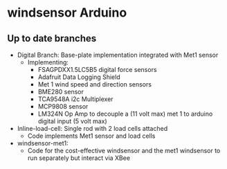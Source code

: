 # windsensor Arduino 

## Up to date branches
* Digital Branch: Base-plate implementation integrated with Met1 sensor
   * Implementing: 
      * FSAGPDXX1.5LC5B5 digital force sensors
      * Adafruit Data Logging Shield
      * Met 1 wind speed and direction sensors
     * BME280 sensor
     * TCA9548A i2c Multiplexer
     * MCP9808 sensor
     * LM324N Op Amp to decouple a (11 volt max) met 1 to arduino digital input (5 volt max)
* Inline-load-cell: Single rod with 2 load cells attached
   * Code implements Met1 sensor and load cells
* windsensor-met1:
    * Code for the cost-effective windsensor and the met1 windsensor to run separately but interact via XBee
    
